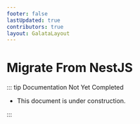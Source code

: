 ```yaml
---
footer: false
lastUpdated: true
contributors: true
layout: GalataLayout
---
```


# Migrate From NestJS

::: tip Documentation Not Yet Completed

- This document is under construction.

:::